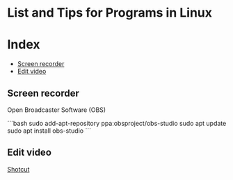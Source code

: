 # List and Tips for Programs in Linux

# Index
- [Screen recorder](#screen-recorder)
- [Edit video](#edit-video)

## Screen recorder

Open Broadcaster Software (OBS)

´´´bash
sudo add-apt-repository ppa:obsproject/obs-studio
sudo apt update
sudo apt install obs-studio
´´´
## Edit video

[Shotcut](https://www.shotcutapp.com/download/)


